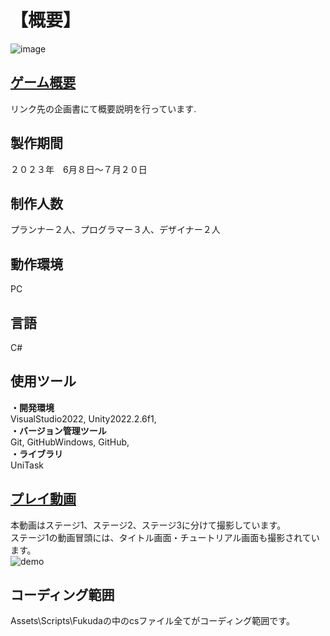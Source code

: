 # 【概要】 
![image](https://github.com/Fuku-hiro112/AL-HARAB/assets/134264092/47c1f2da-894a-4a25-b7d0-c0501a2b1e6f)  
## [ゲーム概要](https://drive.google.com/drive/folders/1aJuk6leiP-KqE3fRmX9zIGPliDWnxC-U)  
リンク先の企画書にて概要説明を行っています.  
  
## 製作期間   
２０２３年　6月８日～７月２０日  
  
## 制作人数  
プランナー２人、プログラマー３人、デザイナー２人  
  
## 動作環境  
PC  
  
## 言語  
C#  
  
## 使用ツール    
**・開発環境**   
VisualStudio2022, Unity2022.2.6f1,  
**・バージョン管理ツール**  
Git, GitHubWindows, GitHub,  
**・ライブラリ**  
UniTask  
  
## [プレイ動画](https://drive.google.com/drive/folders/1ODkzsM5aIC6EpttxeOQDj6LvzTHybld8)   
本動画はステージ1、ステージ2、ステージ3に分けて撮影しています。  
ステージ1の動画冒頭には、タイトル画面・チュートリアル画面も撮影されています。  
![demo](https://github.com/Fuku-hiro112/AL-HARAB/assets/134264092/fbf18573-045d-46fa-b005-e83e7942da0d)  

## コーディング範囲  
Assets\Scripts\Fukudaの中のcsファイル全てがコーディング範囲です。  

